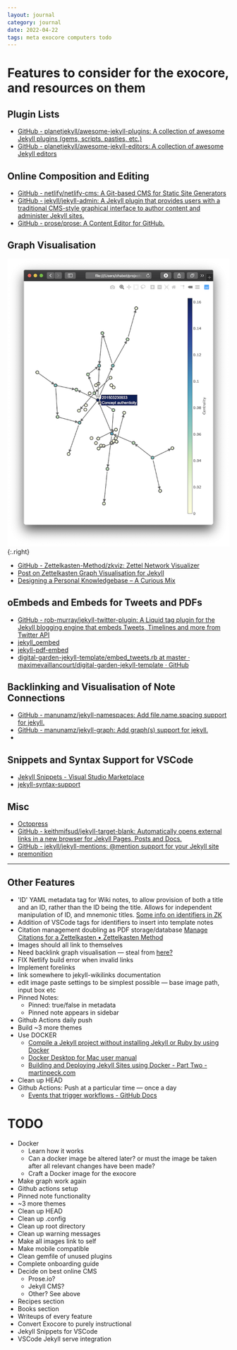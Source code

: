 ```yaml
---
layout: journal
category: journal
date: 2022-04-22
tags: meta exocore computers todo
---
```


# Features to consider for the exocore, and resources on them

## Plugin Lists
* [GitHub - planetjekyll/awesome-jekyll-plugins: A collection of awesome Jekyll plugins (gems, scripts, pasties, etc.)](https://github.com/planetjekyll/awesome-jekyll-plugins)
* [GitHub - planetjekyll/awesome-jekyll-editors: A collection of awesome Jekyll editors](https://github.com/planetjekyll/awesome-jekyll-editors)

## Online Composition and Editing
* [GitHub - netlify/netlify-cms: A Git-based CMS for Static Site Generators](https://github.com/netlify/netlify-cms)
* [GitHub - jekyll/jekyll-admin: A Jekyll plugin that provides users with a traditional CMS-style graphical interface to author content and administer Jekyll sites.](https://github.com/jekyll/jekyll-admin)
* [GitHub - prose/prose: A Content Editor for GitHub.](https://github.com/prose/prose)

## Graph Visualisation

![](/attachments/connection-graph.png)
{:.right}

* [GitHub - Zettelkasten-Method/zkviz: Zettel Network Visualizer](https://github.com/Zettelkasten-Method/zkviz/)
* [Post on Zettelkasten Graph Visualisation for Jekyll](https://forum.zettelkasten.de/discussion/102/static-website-hugo-jekyll-etc-as-a-zettelkasten)
* [Designing a Personal Knowledgebase – A Curious Mix](http://www.acuriousmix.com/2014/09/03/designing-a-personal-knowledgebase/)


## oEmbeds and Embeds for Tweets and PDFs 
* [GitHub - rob-murray/jekyll-twitter-plugin: A Liquid tag plugin for the Jekyll blogging engine that embeds Tweets, Timelines and more from Twitter API](https://github.com/rob-murray/jekyll-twitter-plugin)
* [jekyll_oembed](https://rubygems.org/gems/jekyll_oembed)
* [jekyll-pdf-embed ](https://rubygems.org/gems/jekyll-pdf-embed)
* [digital-garden-jekyll-template/embed_tweets.rb at master · maximevaillancourt/digital-garden-jekyll-template · GitHub](https://github.com/maximevaillancourt/digital-garden-jekyll-template/blob/master/_plugins/embed_tweets.rb)

## Backlinking and Visualisation of Note Connections
* [GitHub - manunamz/jekyll-namespaces: Add file.name.spacing support for jekyll.](https://github.com/manunamz/jekyll-namespaces)
* [GitHub - manunamz/jekyll-graph: Add graph(s) support for jekyll.](https://github.com/manunamz/jekyll-graph)
* 

## Snippets and Syntax Support for VSCode
* [Jekyll Snippets - Visual Studio Marketplace](https://marketplace.visualstudio.com/items?itemName=ginfuru.vscode-jekyll-snippets)
* [jekyll-syntax-support](https://marketplace.visualstudio.com/items?itemName=ginfuru.ginfuru-vscode-jekyll-syntax)

## Misc
* [Octopress](http://octopress.org/)
* [GitHub - keithmifsud/jekyll-target-blank: Automatically opens external links in a new browser for Jekyll Pages, Posts and Docs.](https://github.com/keithmifsud/jekyll-target-blank)
* [GitHub - jekyll/jekyll-mentions: @mention support for your Jekyll site](https://github.com/jekyll/jekyll-mentions)
* [premonition](https://rubygems.org/gems/premonition)

---

## Other Features
- 'ID' YAML metadata tag for Wiki notes, to allow provision of both a title and an ID, rather than the ID being the title. Allows for independent manipulation of ID, and mnemonic titles. [Some info on identifiers in ZK](https://zettelkasten.de/posts/add-identity/)
- Addition of VSCode tags for identifiers to insert into template notes
- Citation management doubling as PDF storage/database [Manage Citations for a Zettelkasten • Zettelkasten Method](https://zettelkasten.de/posts/bibliography-zettelkasten/)
- Images should all link to themselves
- Need backlink graph visualisation — steal from [here?](https://github.com/maximevaillancourt/digital-garden-jekyll-template/tree/master/_plugins)
- FIX Netlify build error when invalid links
- Implement forelinks
- link somewhere to jekyll-wikilinks documentation
- edit image paste settings to be simplest possible — base image path, input box etc
- Pinned Notes:
  - Pinned: true/false in metadata
  - Pinned note appears in sidebar
- Github Actions daily push
- Build ~3 more themes 
- Use DOCKER
  - [Compile a Jekyll project without installing Jekyll or Ruby by using Docker](https://dev.to/michael/compile-a-jekyll-project-without-installing-jekyll-or-ruby-by-using-docker-4184)
  - [Docker Desktop for Mac user manual](https://docs.docker.com/desktop/mac/)
  - [Building and Deploying Jekyll Sites using Docker - Part Two - martinpeck.com](https://martinpeck.com/jekyll/blog/containers/2019/02/03/build-and-deploy-jekyll-with-docker-part2/)
- Clean up HEAD
- Github Actions: Push at a particular time — once a day 
  - [Events that trigger workflows - GitHub Docs](https://docs.github.com/en/actions/using-workflows/events-that-trigger-workflows)


# TODO 
- Docker 
  - Learn how it works 
  - Can a docker image be altered later? or must the image be taken after all relevant changes have been made?
  - Craft a Docker image for the exocore
- Make graph work again
- Github actions setup
- Pinned note functionality
- ~3 more themes
- Clean up HEAD
- Clean up .config
- Clean up root directory
- Clean up warning messages
- Make all images link to self
- Make mobile compatible
- Clean gemfile of unused plugins
- Complete onboarding guide 
- Decide on best online CMS
  - Prose.io?
  - Jekyll CMS?
  - Other? See above
- Recipes section
- Books section
-  Writeups of every feature
-  Convert Exocore to purely instructional 
-  Jekyll Snippets for VSCode
-  VSCode Jekyll serve integration